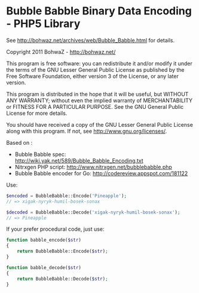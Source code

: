 Bubble Babble Binary Data Encoding - PHP5 Library
============

See http://bohwaz.net/archives/web/Bubble_Babble.html for details.

Copyright 2011 BohwaZ - http://bohwaz.net/

This program is free software: you can redistribute it and/or modify
it under the terms of the GNU Lesser General Public License as published by
the Free Software Foundation, either version 3 of the License, or
any later version.

This program is distributed in the hope that it will be useful,
but WITHOUT ANY WARRANTY; without even the implied warranty of
MERCHANTABILITY or FITNESS FOR A PARTICULAR PURPOSE.  See the
GNU General Public License for more details.

You should have received a copy of the GNU Lesser General Public License
along with this program.  If not, see <http://www.gnu.org/licenses/>.

Based on :
- Bubble Babble spec: http://wiki.yak.net/589/Bubble_Babble_Encoding.txt
- Nitrxgen PHP script: http://www.nitrxgen.net/bubblebabble.php
- Bubble Babble encoder for Go: http://codereview.appspot.com/181122

Use:

```php
$encoded = BubbleBabble::Encode('Pineapple');
// => xigak-nyryk-humil-bosek-sonax

$decoded = BubbleBabble::Decode('xigak-nyryk-humil-bosek-sonax');
// => Pineapple
```

If your prefer procedural code, just use:

```php
function babble_encode($str)
{
	return BubbleBabble::Encode($str);
}

function babble_decode($str)
{
	return BubbleBabble::Decode($str);
}
```